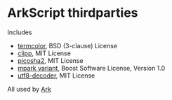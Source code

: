 # ArkScript thirdparties

Includes
* [termcolor](https://github.com/ikalnytskyi/termcolor), BSD (3-clause) License
* [clipp](https://github.com/muellan/clipp), MIT License
* [picosha2](https://github.com/okdshin/PicoSHA2), MIT License
* [mpark variant](https://github.com/mpark/variant), Boost Software License, Version 1.0
* [utf8-decoder](https://github.com/PierrePharel/utf8-decoder), MIT License

All used by [Ark](https://github.com/ArkScript-lang/Ark)
